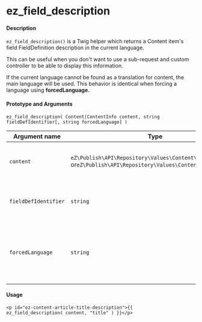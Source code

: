 #  ez\_field\_description

#### Description

`ez_field_description()` is a Twig helper which returns a Content item's field FieldDefinition description in the current language.

This can be useful when you don't want to use a sub-request and custom controller to be able to display this information.

If the current language cannot be found as a translation for content, the main language will be used. This behavior is identical when forcing a language using **forcedLanguage.**

#### Prototype and Arguments

`ez_field_description( Content|ContentInfo content, string fieldDefIdentifier[, string forcedLanguage] )`

| Argument name        | Type                                                                                                         | Description                                                                                                |
|----------------------|--------------------------------------------------------------------------------------------------------------|------------------------------------------------------------------------------------------------------------|
| `content`            | `eZ\Publish\API\Repository\Values\Content\Content `or`eZ\Publish\API\Repository\Values\Content\ContentInfo ` | Content / ContentInfo object the **fieldDefIdentifier** belongs to.                                        |
| `fieldDefIdentifier` | `string`                                                                                                     | Identifier of the field we want to get the FieldDefinition description from.                               |
| `forcedLanguage`     | `string`                                                                                                     | Language we want to force (e.g. "eng-US"), otherwise takes prioritized languages from SiteAccess settings. |

#### Usage

```
<p id="ez-content-article-title-description">{{ ez_field_description( content, "title" ) }}</p>
```
